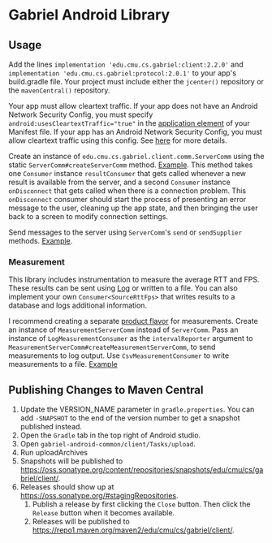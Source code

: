 # Gabriel Android Library

## Usage

Add the lines `implementation 'edu.cmu.cs.gabriel:client:2.2.0'` and
`implementation 'edu.cmu.cs.gabriel:protocol:2.0.1'` to your app's build.gradle
file.
Your project must include either the `jcenter()` repository or the
`mavenCentral()` repository.

Your app must allow cleartext traffic. If your app does not have an Android
Network Security Config, you must specify `android:usesCleartextTraffic="true"`
in the
[application element](https://developer.android.com/guide/topics/manifest/application-element)
of your Manifest file.
If your app has an Android Network Security Config, you must allow cleartext
traffic using this
config. See
[here](https://developer.android.com/guide/topics/manifest/application-element#usesCleartextTraffic)
for more details.

Create an instance of `edu.cmu.cs.gabriel.client.comm.ServerComm` using the
static `ServerComm#createServerComm` method.
[Example](https://github.com/cmusatyalab/openrtist/blob/019a58999fbdd7494b09b141e2c688e2fda32fb0/android-client/app/src/main/java/edu/cmu/cs/gabriel/network/OpenrtistComm.java#L28).
This method takes one `Consumer` instance `resultConsumer` that gets called
whenever a new result is available from the server, and a second `Consumer`
instance `onDisconnect` that gets called when there is a connection problem.
This `onDisconnect` consumer should start the process of presenting an error
message to the user, cleaning up the app state, and then bringing the user back
to a screen to modify connection settings.

Send messages to the server using `ServerComm`'s `send` or `sendSupplier` methods.
[Example](https://github.com/cmusatyalab/openrtist/blob/019a58999fbdd7494b09b141e2c688e2fda32fb0/android-client/app/src/main/java/edu/cmu/cs/gabriel/network/OpenrtistComm.java#L49).

### Measurement

This library includes instrumentation to measure the average RTT and FPS. These
results can be sent using
[Log](https://developer.android.com/reference/android/util/Log) or written to a
file. You can also implement your own `Consumer<SourceRttFps>` that writes
results to a database and logs additional information.

I recommend creating a separate
[product flavor](https://developer.android.com/studio/build/build-variants#product-flavors)
for measurements. Create an instance of `MeasurementServerComm` instead of
`ServerComm`. Pass an instance of `LogMeasurementConsumer` as the
`intervalReporter` argument to
`MeasurementServerComm#createMeasurementServerComm`, to send measurements to log
output. Use `CsvMeasurementConsumer` to write measurements to a file.
[Example](https://github.com/cmusatyalab/openrtist/blob/019a58999fbdd7494b09b141e2c688e2fda32fb0/android-client/app/src/measurement/java/edu/cmu/cs/gabriel/network/MeasurementComm.java#L28)

## Publishing Changes to Maven Central

1. Update the VERSION_NAME parameter in `gradle.properties`. You can add
   `-SNAPSHOT` to the end of the version number to get a snapshot published
   instead.
2. Open the `Gradle` tab in the top right of Android studio.
3. Open `gabriel-android-common/client/Tasks/upload`.
4. Run uploadArchives
5. Snapshots will be published to
   https://oss.sonatype.org/content/repositories/snapshots/edu/cmu/cs/gabriel/client/.
6. Releases should show up at https://oss.sonatype.org/#stagingRepositories.
   1. Publish a release by first clicking the `Close` button. Then click the
      `Release` button when it becomes available.
   2. Releases will be published to
      https://repo1.maven.org/maven2/edu/cmu/cs/gabriel/client/.
